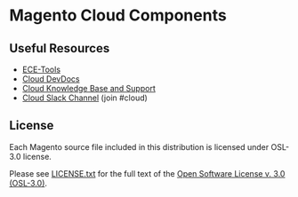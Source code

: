 # Magento Cloud Components

## Useful Resources
- [ECE-Tools](https://github.com/magento/ece-tools)
- [Cloud DevDocs](https://devdocs.magento.com/guides/v2.2/cloud/bk-cloud.html)
- [Cloud Knowledge Base and Support](https://support.magento.com)
- [Cloud Slack Channel](https://tinyurl.com/engcom-signup) (join #cloud)

## License
Each Magento source file included in this distribution is licensed under OSL-3.0 license.

Please see [LICENSE.txt](https://github.com/magento/ece-tools/blob/develop/LICENSE.txt) for the full text of the [Open Software License v. 3.0 (OSL-3.0)](http://opensource.org/licenses/osl-3.0.php).
